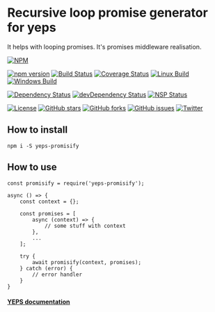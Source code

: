 Recursive loop promise generator for yeps
=========================================

It helps with looping promises. It's promises middleware realisation.

[![NPM](https://nodei.co/npm/yeps-promisify.png)](https://npmjs.org/package/yeps-promisify)

[![npm version](https://badge.fury.io/js/yeps-promisify.svg)](https://badge.fury.io/js/yeps-promisify)
[![Build Status](https://travis-ci.org/evheniy/yeps-promisify.svg?branch=master)](https://travis-ci.org/evheniy/yeps-promisify)
[![Coverage Status](https://coveralls.io/repos/github/evheniy/yeps-promisify/badge.svg?branch=master)](https://coveralls.io/github/evheniy/yeps-promisify?branch=master)
[![Linux Build](https://img.shields.io/travis/evheniy/yeps-promisify/master.svg?label=linux)](https://travis-ci.org/evheniy/)
[![Windows Build](https://img.shields.io/appveyor/ci/evheniy/yeps-promisify/master.svg?label=windows)](https://ci.appveyor.com/project/evheniy/yeps-promisify)

[![Dependency Status](https://david-dm.org/evheniy/yeps-promisify.svg)](https://david-dm.org/evheniy/yeps-promisify)
[![devDependency Status](https://david-dm.org/evheniy/yeps-promisify/dev-status.svg)](https://david-dm.org/evheniy/yeps-promisify#info=devDependencies)
[![NSP Status](https://img.shields.io/badge/NSP%20status-no%20vulnerabilities-green.svg)](https://travis-ci.org/evheniy/yeps-promisify)

[![License](https://img.shields.io/badge/license-MIT-blue.svg)](https://raw.githubusercontent.com/evheniy/yeps-promisify/master/LICENSE)
[![GitHub stars](https://img.shields.io/github/stars/evheniy/yeps-promisify.svg)](https://github.com/evheniy/yeps-promisify/stargazers)
[![GitHub forks](https://img.shields.io/github/forks/evheniy/yeps-promisify.svg)](https://github.com/evheniy/yeps-promisify/network)
[![GitHub issues](https://img.shields.io/github/issues/evheniy/yeps-promisify.svg)](https://github.com/evheniy/yeps-promisify/issues)
[![Twitter](https://img.shields.io/twitter/url/https/github.com/evheniy/yeps-promisify.svg?style=social)](https://twitter.com/intent/tweet?text=Wow:&url=%5Bobject%20Object%5D)


## How to install

    npm i -S yeps-promisify

## How to use

    const promisify = require('yeps-promisify');
    
    async () => {
        const context = {};
        
        const promises = [
            async (context) => {
                // some stuff with context
            },
            ...
        ];
        
        try {
            await promisify(context, promises);
        } catch (error) {
            // error handler
        }
    }    


#### [YEPS documentation](http://yeps.info/)
